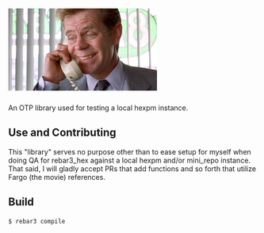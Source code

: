 ![truecoat](./logo.jpg)
=====

An OTP library used for testing a local hexpm instance.

Use and Contributing
-------------

  This "library" serves no purpose other than to ease setup for myself when doing QA for rebar3_hex against a local hexpm and/or mini_repo instance. That said, I will gladly accept PRs that add functions and so forth that utilize Fargo (the movie) references. 

Build
-----

    $ rebar3 compile

